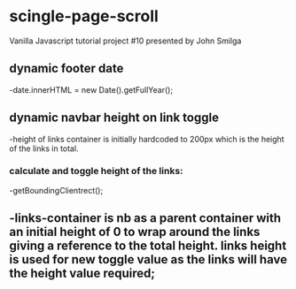 # scingle-page-scroll
Vanilla Javascript tutorial project #10 presented by John Smilga

## dynamic footer date
-date.innerHTML = new Date().getFullYear();

## dynamic navbar height on link toggle
-height of links container is initially hardcoded to 200px which is the height of the links in total.
### calculate and toggle height of the links:
-getBoundingClientrect();

-links-container is nb as a parent container with an initial height of 0 to wrap around the links giving a reference to the total height.
links height is used for new toggle value as the links will have the height value required;
- 